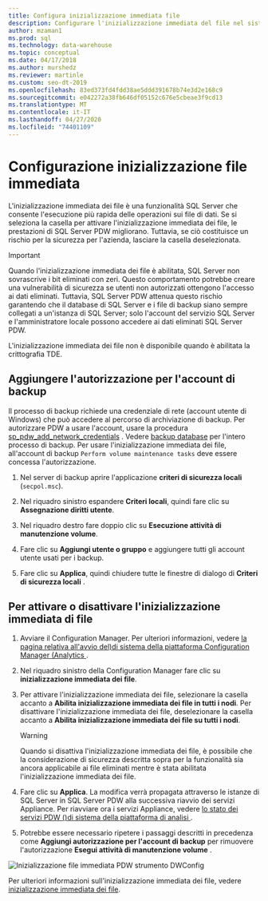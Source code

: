 ```yaml
---
title: Configura inizializzazione immediata file
description: Configurare l'inizializzazione immediata del file nel sistema di piattaforma di analisi. L'inizializzazione immediata dei file è una funzionalità SQL Server che consente l'esecuzione più rapida delle operazioni sui file di dati.
author: mzaman1
ms.prod: sql
ms.technology: data-warehouse
ms.topic: conceptual
ms.date: 04/17/2018
ms.author: murshedz
ms.reviewer: martinle
ms.custom: seo-dt-2019
ms.openlocfilehash: 83ed373fd4fdd38ae5ddd391678b74e3d2e168c9
ms.sourcegitcommit: e042272a38fb646df05152c676e5cbeae3f9cd13
ms.translationtype: MT
ms.contentlocale: it-IT
ms.lasthandoff: 04/27/2020
ms.locfileid: "74401109"
---
```

# <a name="instant-file-initialization-configuration"></a>Configurazione inizializzazione file immediata
L'inizializzazione immediata dei file è una funzionalità SQL Server che consente l'esecuzione più rapida delle operazioni sui file di dati. Se si seleziona la casella per attivare l'inizializzazione immediata dei file, le prestazioni di SQL Server PDW migliorano. Tuttavia, se ciò costituisce un rischio per la sicurezza per l'azienda, lasciare la casella deselezionata.  
  
> [!IMPORTANT]  
> Quando l'inizializzazione immediata dei file è abilitata, SQL Server non sovrascrive i bit eliminati con zeri.  Questo comportamento potrebbe creare una vulnerabilità di sicurezza se utenti non autorizzati ottengono l'accesso ai dati eliminati. Tuttavia, SQL Server PDW attenua questo rischio garantendo che il database di SQL Server e i file di backup siano sempre collegati a un'istanza di SQL Server; solo l'account del servizio SQL Server e l'amministratore locale possono accedere ai dati eliminati SQL Server PDW.  
  
L'inizializzazione immediata dei file non è disponibile quando è abilitata la crittografia TDE.  
  
## <a name="add-permission-for-the-backup-account"></a>Aggiungere l'autorizzazione per l'account di backup  
Il processo di backup richiede una credenziale di rete (account utente di Windows) che può accedere al percorso di archiviazione di backup. Per autorizzare PDW a usare l'account, usare la procedura [sp_pdw_add_network_credentials](../relational-databases/system-stored-procedures/sp-pdw-add-network-credentials-sql-data-warehouse.md) . Vedere [backup database](../t-sql/statements/backup-database-parallel-data-warehouse.md) per l'intero processo di backup. Per usare l'inizializzazione immediata dei file, all'account di backup `Perform volume maintenance tasks` deve essere concessa l'autorizzazione.  
  
1.  Nel server di backup aprire l'applicazione **criteri di sicurezza locali** (`secpol.msc`).  
  
2.  Nel riquadro sinistro espandere **Criteri locali**, quindi fare clic su **Assegnazione diritti utente**.  
  
3.  Nel riquadro destro fare doppio clic su **Esecuzione attività di manutenzione volume**.  
  
4.  Fare clic su **Aggiungi utente o gruppo** e aggiungere tutti gli account utente usati per i backup.  
  
5.  Fare clic su **Applica**, quindi chiudere tutte le finestre di dialogo di **Criteri di sicurezza locali** .  
  
## <a name="to-turn-instant-file-initialization-on-or-off"></a>Per attivare o disattivare l'inizializzazione immediata di file  
  
1.  Avviare il Configuration Manager. Per ulteriori informazioni, vedere [la pagina relativa all'avvio del&#41;di sistema della piattaforma Configuration Manager &#40;Analytics ](launch-the-configuration-manager.md).  
  
2.  Nel riquadro sinistro della Configuration Manager fare clic su **inizializzazione immediata dei file**.  
  
3.  Per attivare l'inizializzazione immediata dei file, selezionare la casella accanto a **Abilita inizializzazione immediata dei file in tutti i nodi**. Per disattivare l'inizializzazione immediata dei file, deselezionare la casella accanto a **Abilita inizializzazione immediata dei file su tutti i nodi**.  
  
    > [!WARNING]  
    > Quando si disattiva l'inizializzazione immediata dei file, è possibile che la considerazione di sicurezza descritta sopra per la funzionalità sia ancora applicabile ai file eliminati mentre è stata abilitata l'inizializzazione immediata dei file.  
  
4.  Fare clic su **Applica**. La modifica verrà propagata attraverso le istanze di SQL Server in SQL Server PDW alla successiva riavvio dei servizi Appliance. Per riavviare ora i servizi Appliance, vedere [lo stato dei servizi PDW &#40;&#41;di sistema della piattaforma di analisi ](pdw-services-status.md).  
  
5.  Potrebbe essere necessario ripetere i passaggi descritti in precedenza come **Aggiungi autorizzazione per l'account di backup** per rimuovere l'autorizzazione **Esegui attività di manutenzione volume** .  
  
![Inizializzazione file immediata PDW strumento DWConfig](./media/instant-file-initialization-configuration/SQL_Server_PDW_DWConfig_ApplPDWInstant.png "SQL_Server_PDW_DWConfig_ApplPDWInstant")  
  
Per ulteriori informazioni sull'inizializzazione immediata dei file, vedere [inizializzazione immediata dei file](https://technet.microsoft.com/library/ms175935(v=SQL.105).aspx).  
  
